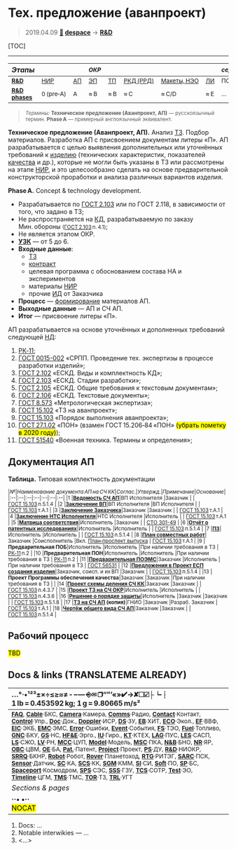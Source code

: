 # Тех. предложение (аванпроект)
> 2019.04.09 **[🚀](../index/index.md) [despace](index.md)** → **[R&D](rnd.md)**

[TOC]

---

|*Этапы*||| <small>*ОКР*</small> ||||| <small>*серийное пр‑во:*</small> ||
|:--|:--|:--|:--|:--|:--|:--|:--|:--|:--|
|<small>**[R&D](rnd.md)**</small>  | <small>[НИР](rnd_0.md)</small>  | <small>[АП](rnd_ap.md)</small>  | <small>[ЭП](rnd_ep.md)</small>  | <small>[ТП](rnd_tp.md)</small>  | <small>[РКД (РРД)](rnd_rkd.md)</small>  | <small>[Макеты, НЭО](rnd_neo.md)</small>  | <small>[ЛИ](rnd_e.md)</small>  | <small>ПСП → СП → ПЭ</small>  | <small>Вывод</small>  |
|<small>**[R&D phases](rnd.md)**</small>  | <small>0 (pre‑A)</small> | <small>A</small> | <small>≈ B</small> | <small>≈ B</small> | <small>≈ C</small> | <small>≈ C/D</small> | <small>≈ E</small> | <small>…</small> | <small>F</small> |

> <small>*Термины:* **Техническое предложение (Аванпроект, АП)** — русскоязычный термин. **Phase A** — примерный англоязычный эквивалент.</small>

**Техническое предложение (Аванпроект, АП).** Анализ [ТЗ](tor.md). Подбор материалов. Разработка АП с присвоением документам литеры «П». АП разрабатывается с целью выявления дополнительных или уточнённых требований к [изделию](unit.md) (технических характеристик, показателей [качества](srrq.md) и др.), которые не могли быть указаны в ТЗ или рассмотрены на этапе [НИР](rnd_0.md), и это целесообразно сделать на основе предварительной конструкторской проработки и анализа различных вариантов изделия.

**Phase A.** Concept & technology development.

   - Разрабатывается по [ГОСТ 2.103](гост_2_103.md) или по ГОСТ 2.118, в зависимости от того, что задано в ТЗ;
   - Не распространяется на [КД](doc.md), разрабатываемую по заказу Мин. обороны <small>([ГОСТ 2.103](гост_2_103.md) п. 4.1)</small>;
   - Не является этапом ОКР.
   - **[УЗК](cml.md)** — от 5 до 6.
   - **Входные данные**:
      - [ТЗ](tor.md)
      - [контракт](contract.md)
      - целевая программа с обоснованием состава НА и экспериментов
      - материалы [НИР](rnd_0.md)
      - прочие [ИД](init_data.md) от Заказчика
   - **Процесс** — [формирование](dont_panic.md#Словоблудие) материалов АП.
   - **Выходные данные** — АП и СЧ АП.
   - **Итог** — присвоение литеры «П».

АП разрабатывается на основе уточнённых и дополненных требований следующей [НД](doc.md):

   1. [РК‑11](const_rk11.md);
   1. [ГОСТ 0015-002](гост_00152.md) «СРПП. Проведение тех. экспертизы в процессе разработки изделий»;
   1. [ГОСТ 2.102](гост_2_102.md) «ЕСКД. Виды и комплектность КД»;
   1. [ГОСТ 2.103](гост_2_103.md) «ЕСКД. Стадии разработки»;
   1. [ГОСТ 2.105](гост_2_105.md) «ЕСКД. Общие требования к текстовым документам»;
   1. [ГОСТ 2.106](гост_2_106.md) «ЕСКД. Текстовые документы»;
   1. [ГОСТ 8.573](гост_8_573.md) «Метрологическая экспертиза»;
   1. [ГОСТ 15.102](гост_15_102.md) «ТЗ на аванпроект»;
   1. [ГОСТ 15.103](гост_15_103.md) «Порядок выполнения аванпроекта»;
   1. [ГОСТ 27.1.02](гост_27_1_02.md) «ПОН» (взамен ГОСТ 15.206‑84 «ПОН» <mark>(убрать пометку в 2020 году)</mark>);
   1. [ГОСТ 51540](гост_51540.md) «Военная техника. Термины и определения»;



<p style="page-break-after:always"> </p>

## Документация АП
**Таблица.** Типовая комплектность документации

<small>

|*№*|*Наименование документа АП на СЧ КК*|*Соглас.*|*Утвержд.*|*Примечание*|*Основание*|
|:--|:--|:--|:--|:--|:--|:--|
|1 |**[Ведомость СЧ АП](lordsac.md)**|ВП Исполнителя |Заказчик | | [ГОСТ 15.103](гост_15_103.md) п.5.1.4 |
|2 |**[Заключение ВП](report_rndc.md)**|ВП Исполнителя |ВП Исполнителя | | [ГОСТ 15.103](гост_15_103.md) т.А.1 |
|3 |**[Заключение Заказчика](report_rndc.md)**|Заказчик |Заказчик | | [ГОСТ 15.103](гост_15_103.md) т.А.1 |
|4 |**[Заключение НТС Исполнителя](report_rndc.md)**|НТС Исполнителя |Исполнитель | | [ГОСТ 15.103](гост_15_103.md) т.А.1 |
|5 |**[Матрица соответствия](matrix_compl.md)**|Исполнитель |Заказчик | | [СТО 301-49](sto_301_49.md) |
|6 |**[Отчёт о патентных исследованиях](report_pi.md)**|Исполнитель |Исполнитель | | [ГОСТ 15.103](гост_15_103.md) п.5.1.4 |
|7 |**[ПЗ](report.md)**|Исполнитель |Исполнитель | | [ГОСТ 15.103](гост_15_103.md) п.5.1.4 |
|8 |**[План совместных работ](plan.md)**|Заказчик |Соисполнитель |Вкл. [План‑проспект выпуска](plan.md) | [ГОСТ 15.103](гост_15_103.md) т.А.1 |
|9 |**Предварительная ПОБ**|Исполнитель |Исполнитель |При наличии требования в ТЗ | [РК‑11](const_rk11.md) п.2 |
|10 |**Предварительная ПОН**|Исполнитель |Исполнитель |При наличии требования в ТЗ | [РК‑11](const_rk11.md) п.2 |
|11 |**[Предварительная ПОЭМС](eccap.md)**|Заказчик |Исполнитель |При наличии требования в ТЗ | [ГОСТ 56531](гост_56531.md) |
|12 |**[Предложения в Проект ЕСП создания изделия](plan.md)**|Заказчик, соисп. и их ВП |Заказчик | | [ГОСТ 15.103](гост_15_103.md) п.5.1.4 |
|13 |**Проект Программы обеспечения качества**|Заказчик |Заказчик |При наличии требования в ТЗ | |
|14 |**[Проект схемы деления СЧ КК](wbs.md)**|Заказчик |Заказчик | | [ГОСТ 15.103](гост_15_103.md) п.4.3.7 |
|15 |**[Проект ТЗ на СЧ ОКР](tor.md)**|Исполнитель |Исполнитель | | [ГОСТ 15.103](гост_15_103.md) п.4.3.6 |
|16 |**[Решение о порядке защиты](review_proc_decree.md)**|Исполнитель |Заказчик |Заказчик | | [ГОСТ 15.103](гост_15_103.md) п.5.1.8 |
|17 |**[ТЗ на СЧ АП](tor.md) (копия)**|ГНИО |Заказчик |Разраб. Заказчик | [ГОСТ 15.103](гост_15_103.md) т.А.1 |
|18 |**[Чертёж общего вида СЧ АП](draft_model.md)**|Заказчик |Заказчик | | [ГОСТ 15.103](гост_15_103.md) п.5.1.4 |

</small>



<p style="page-break-after:always"> </p>

## Рабочий процесс
<mark>TBD</mark>



<p style="page-break-after:always"> </p>

## Docs & links (TRANSLATEME ALREADY)
|…°·•¹²³±×÷≤≥≈≠ ‑ −— ⎆✉ ❐“”’«»✔→✘☐☑├┕┆ 1 lb = 0.453592 kg; 1 g = 9.80665 m/s²|
|:--|
|<small>**[FAQ](faq.md)**, **[Cable](cable.md)**·БКС, **[Camera](cam.md)**·Камера, **[Comms](comms.md)**·Радио, **[Contact](contact.md)**·Контакт, **[Control](control.md)**·Упр., **[Doc](doc.md)**·Док., **[Doppler](doppler.md)**·ИСР, **[DS](ds.md)**·ЗУ, **[EB](eb.md)**·ХИТ, **[ECO](ecology.md)**·Экол., **[EF](ef.md)**·ВВФ, **[ElC](elc.md)**·ЭКБ, **[EMC](emc.md)**·ЭМС, **[Error](error.md)**·Ошибки, **[Event](event.md)**·События, **[FS](fs.md)**·ТЭО, **[Fuel](fuel.md)**·Топливо, **[GNC](gnc.md)**·БКУ, **[GS](scs.md)**·НС, **[HF&E](hfe.md)**·Эрго., **[IU](iu.md)**·Гиро., **[KT](kt.md)**·КТЕХ, **[LAG](lag.md)**·ПУC, **[LES](les.md)**·САСП, **[LS](ls.md)**·СЖО, **[LV](lv.md)**·РН, **[MCC](mcc.md)**·ЦУП, **[Model](model.md)**·Модель, **[MSC](sc.md)**·ПКА, **[N&B](nnb.md)**·БНО, **[NR](nr.md)**·ЯР, **[OBC](obc.md)**·ЦВМ, **[OE](oe.md)**·БА, **[Pat.](патент.md)**·Патент, **[Project](project.md)**·Проект, **[PS](ps.md)**·ДУ, **[R&D](rnd.md)**·НИОКР, **[SRRQ](srrq.md)**·БКНР, **[Robot](robotics.md)**·Робот, **[Rover](rover.md)**·Планетоход, **[RTG](rtg.md)**·РИТЭГ, **[SARC](sarc.md)**·ПСК, **[Sensor](sensor.md)**·Датчик, **[SC](sc.md)**·КА, **[SCS](scs.md)**·КК, **[SGM](sgm.md)**·КММ, **[SI](si.md)**·СИ, **[Soft](soft.md)**·ПО, **[SP](sp.md)**·БС, **[Spaceport](spaceport.md)**·Космодром, **[SPS](sps.md)**·СЭС, **[SSS](sss.md)**·ГЗУ, **[TCS](tcs.md)**·СОТР, **[Test](test.md)**·ЭО, **[Timeline](timeline.md)**·ЦГМ, **[TMS](tms.md)**·ТМС, **[TOR](tor.md)**·ТЗ, **[TRL](trl.md)**·УГТ</small>|
|*Sections & pages*|
|**··• [](.md) •··**<br> <mark>NOCAT</mark> |

   1. Docs: …
   1. Notable interwikies — …
   1. <…>
